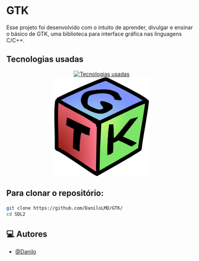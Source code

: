 # GTK
Esse projeto foi desenvolvido com o intuito de aprender, divulgar e ensinar o básico de GTK, uma biblioteca para interface gráfica nas linguagens C/C++.

## Tecnologias usadas

<div align="center">
  <a href="https://skillicons.dev" target="_blank">
    <img src="https://skillicons.dev/icons?i=c,cmake,cpp,html,css&theme=dark" alt="Tecnologias usadas" />
    <br>
    <img src="GTK.png" alt="Tecnologias usadas" />
  </a>
</div>

## Para clonar o repositório:
```bash
git clone https://github.com/DaniloLMD/GTK/
cd SDL2
```

## 💻 Autores

- [@Danilo](https://github.com/DaniloLMD)
  
